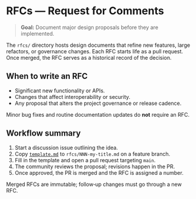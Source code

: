 # RFCs — Request for Comments

> **Goal:** Document major design proposals before they are implemented.

The `rfcs/` directory hosts design documents that refine new features, large
refactors, or governance changes.  Each RFC starts life as a pull request.
Once merged, the RFC serves as a historical record of the decision.

## When to write an RFC

* Significant new functionality or APIs.
* Changes that affect interoperability or security.
* Any proposal that alters the project governance or release cadence.

Minor bug fixes and routine documentation updates do **not** require an RFC.

## Workflow summary

1. Start a discussion issue outlining the idea.
2. Copy [`template.md`](template.md) to `rfcs/NNN-my-title.md` on a feature branch.
3. Fill in the template and open a pull request targeting `main`.
4. The community reviews the proposal; revisions happen in the PR.
5. Once approved, the PR is merged and the RFC is assigned a number.

Merged RFCs are immutable; follow‑up changes must go through a new RFC.

